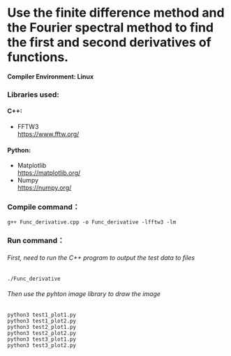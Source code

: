 # Use the finite difference method and the Fourier spectral method to find the first and second derivatives of functions.
**Compiler Environment: Linux**
### Libraries used:  

#### C++:
 - FFTW3   
 https://www.fftw.org/

#### Python:  
 - Matplotlib   
 https://matplotlib.org/
 - Numpy   
 https://numpy.org/
 
### Compile command：
```
g++ Func_derivative.cpp -o Func_derivative -lfftw3 -lm
```
###  Run command：
###### First, need to run the C++ program to output the test data to files
```
./Func_derivative
```
###### Then use the pyhton image library to draw the image
```
python3 test1_plot1.py
python3 test1_plot2.py
python3 test2_plot1.py
python3 test2_plot2.py
python3 test3_plot1.py
python3 test3_plot2.py
```

